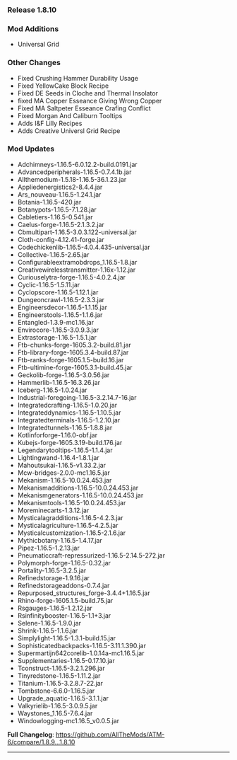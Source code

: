 ### Release 1.8.10
### Mod Additions
* Universal Grid
### Other Changes
* Fixed Crushing Hammer Durability Usage
* Fixed YellowCake Block Recipe
* Fixed DE Seeds in Cloche and Thermal Insolator
* fixed MA Copper Esseance Giving Wrong Copper
* Fixed MA Saltpeter Esseance Crafing Conflict
* Fixed Morgan And Caliburn Tooltips
* Adds I&F Lilly Recipes
* Adds Creative Universl Grid Recipe
### Mod Updates
* Adchimneys-1.16.5-6.0.12.2-build.0191.jar
* Advancedperipherals-1.16.5-0.7.4.1b.jar
* Allthemodium-1.5.18-1.16.5-36.1.23.jar
* Appliedenergistics2-8.4.4.jar
* Ars_nouveau-1.16.5-1.24.1.jar
* Botania-1.16.5-420.jar
* Botanypots-1.16.5-7.1.28.jar
* Cabletiers-1.16.5-0.541.jar
* Caelus-forge-1.16.5-2.1.3.2.jar
* Cbmultipart-1.16.5-3.0.3.122-universal.jar
* Cloth-config-4.12.41-forge.jar
* Codechickenlib-1.16.5-4.0.4.435-universal.jar
* Collective-1.16.5-2.65.jar
* Configurableextramobdrops_1.16.5-1.8.jar
* Creativewirelesstransmitter-1.16x-1.12.jar
* Curiouselytra-forge-1.16.5-4.0.2.4.jar
* Cyclic-1.16.5-1.5.11.jar
* Cyclopscore-1.16.5-1.12.1.jar
* Dungeoncrawl-1.16.5-2.3.3.jar
* Engineersdecor-1.16.5-1.1.15.jar
* Engineerstools-1.16.5-1.1.6.jar
* Entangled-1.3.9-mc1.16.jar
* Envirocore-1.16.5-3.0.9.3.jar
* Extrastorage-1.16.5-1.5.1.jar
* Ftb-chunks-forge-1605.3.2-build.81.jar
* Ftb-library-forge-1605.3.4-build.87.jar
* Ftb-ranks-forge-1605.1.5-build.16.jar
* Ftb-ultimine-forge-1605.3.1-build.45.jar
* Geckolib-forge-1.16.5-3.0.56.jar
* Hammerlib-1.16.5-16.3.26.jar
* Iceberg-1.16.5-1.0.24.jar
* Industrial-foregoing-1.16.5-3.2.14.7-16.jar
* Integratedcrafting-1.16.5-1.0.20.jar
* Integrateddynamics-1.16.5-1.10.5.jar
* Integratedterminals-1.16.5-1.2.10.jar
* Integratedtunnels-1.16.5-1.8.8.jar
* Kotlinforforge-1.16.0-obf.jar
* Kubejs-forge-1605.3.19-build.176.jar
* Legendarytooltips-1.16.5-1.1.4.jar
* Lightingwand-1.16.4-1.8.1.jar
* Mahoutsukai-1.16.5-v1.33.2.jar
* Mcw-bridges-2.0.0-mc1.16.5.jar
* Mekanism-1.16.5-10.0.24.453.jar
* Mekanismadditions-1.16.5-10.0.24.453.jar
* Mekanismgenerators-1.16.5-10.0.24.453.jar
* Mekanismtools-1.16.5-10.0.24.453.jar
* Moreminecarts-1.3.12.jar
* Mysticalagradditions-1.16.5-4.2.3.jar
* Mysticalagriculture-1.16.5-4.2.5.jar
* Mysticalcustomization-1.16.5-2.1.6.jar
* Mythicbotany-1.16.5-1.4.17.jar
* Pipez-1.16.5-1.2.13.jar
* Pneumaticcraft-repressurized-1.16.5-2.14.5-272.jar
* Polymorph-forge-1.16.5-0.32.jar
* Portality-1.16.5-3.2.5.jar
* Refinedstorage-1.9.16.jar
* Refinedstorageaddons-0.7.4.jar
* Repurposed_structures_forge-3.4.4+1.16.5.jar
* Rhino-forge-1605.1.5-build.75.jar
* Rsgauges-1.16.5-1.2.12.jar
* Rsinfinitybooster-1.16.5-1.1+3.jar
* Selene-1.16.5-1.9.0.jar
* Shrink-1.16.5-1.1.6.jar
* Simplylight-1.16.5-1.3.1-build.15.jar
* Sophisticatedbackpacks-1.16.5-3.11.1.390.jar
* Supermartijn642corelib-1.0.14a-mc1.16.5.jar
* Supplementaries-1.16.5-0.17.10.jar
* Tconstruct-1.16.5-3.2.1.296.jar
* Tinyredstone-1.16.5-1.11.2.jar
* Titanium-1.16.5-3.2.8.7-22.jar
* Tombstone-6.6.0-1.16.5.jar
* Upgrade_aquatic-1.16.5-3.1.1.jar
* Valkyrielib-1.16.5-3.0.9.5.jar
* Waystones_1.16.5-7.6.4.jar
* Windowlogging-mc1.16.5_v0.0.5.jar

**Full Changelog**: https://github.com/AllTheMods/ATM-6/compare/1.8.9...1.8.10

--------------------------------------------------------------------------------
